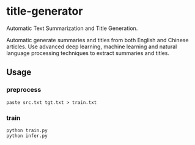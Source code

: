 # title-generator
Automatic Text Summarization and Title Generation.

Automatic generate summaries and titles from both English and Chinese articles. Use advanced deep learning, machine learning and natural language processing techniques to extract summaries and titles.


## Usage

### preprocess
```
paste src.txt tgt.txt > train.txt
```


### train
```
python train.py
python infer.py
```